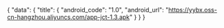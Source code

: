 { "data": { "title": { "android_code": "1.0", "android_url": "https://yybx.oss-cn-hangzhou.aliyuncs.com/app-jct-1.3.apk" } } }
